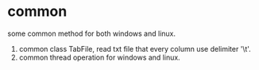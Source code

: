 # common
some common method for both windows and linux.
1. common class TabFile, read txt file that every column use delimiter '\t'.
2. common thread operation for windows and linux.

